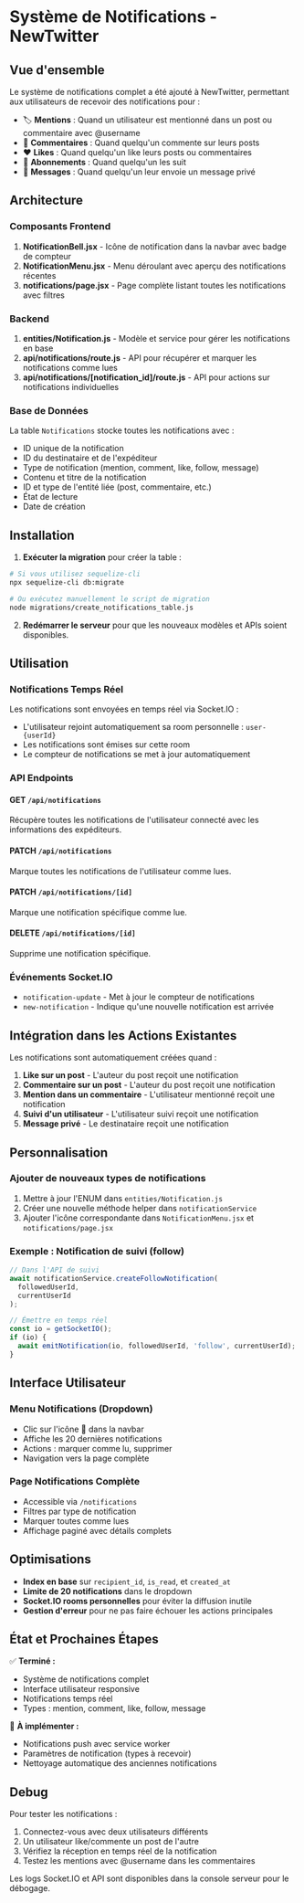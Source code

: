 # Système de Notifications - NewTwitter

## Vue d'ensemble

Le système de notifications complet a été ajouté à NewTwitter, permettant aux utilisateurs de recevoir des notifications pour :

- 🏷️ **Mentions** : Quand un utilisateur est mentionné dans un post ou commentaire avec @username
- 💬 **Commentaires** : Quand quelqu'un commente sur leurs posts
- ❤️ **Likes** : Quand quelqu'un like leurs posts ou commentaires
- 👥 **Abonnements** : Quand quelqu'un les suit
- 💌 **Messages** : Quand quelqu'un leur envoie un message privé

## Architecture

### Composants Frontend

1. **NotificationBell.jsx** - Icône de notification dans la navbar avec badge de compteur
2. **NotificationMenu.jsx** - Menu déroulant avec aperçu des notifications récentes
3. **notifications/page.jsx** - Page complète listant toutes les notifications avec filtres

### Backend

1. **entities/Notification.js** - Modèle et service pour gérer les notifications en base
2. **api/notifications/route.js** - API pour récupérer et marquer les notifications comme lues
3. **api/notifications/[notification_id]/route.js** - API pour actions sur notifications individuelles

### Base de Données

La table `Notifications` stocke toutes les notifications avec :
- ID unique de la notification
- ID du destinataire et de l'expéditeur
- Type de notification (mention, comment, like, follow, message)
- Contenu et titre de la notification
- ID et type de l'entité liée (post, commentaire, etc.)
- État de lecture
- Date de création

## Installation

1. **Exécuter la migration** pour créer la table :
```bash
# Si vous utilisez sequelize-cli
npx sequelize-cli db:migrate

# Ou exécutez manuellement le script de migration
node migrations/create_notifications_table.js
```

2. **Redémarrer le serveur** pour que les nouveaux modèles et APIs soient disponibles.

## Utilisation

### Notifications Temps Réel

Les notifications sont envoyées en temps réel via Socket.IO :
- L'utilisateur rejoint automatiquement sa room personnelle : `user-{userId}`
- Les notifications sont émises sur cette room
- Le compteur de notifications se met à jour automatiquement

### API Endpoints

#### GET `/api/notifications`
Récupère toutes les notifications de l'utilisateur connecté avec les informations des expéditeurs.

#### PATCH `/api/notifications`
Marque toutes les notifications de l'utilisateur comme lues.

#### PATCH `/api/notifications/[id]`
Marque une notification spécifique comme lue.

#### DELETE `/api/notifications/[id]`
Supprime une notification spécifique.

### Événements Socket.IO

- `notification-update` - Met à jour le compteur de notifications
- `new-notification` - Indique qu'une nouvelle notification est arrivée

## Intégration dans les Actions Existantes

Les notifications sont automatiquement créées quand :

1. **Like sur un post** - L'auteur du post reçoit une notification
2. **Commentaire sur un post** - L'auteur du post reçoit une notification
3. **Mention dans un commentaire** - L'utilisateur mentionné reçoit une notification
4. **Suivi d'un utilisateur** - L'utilisateur suivi reçoit une notification
5. **Message privé** - Le destinataire reçoit une notification

## Personnalisation

### Ajouter de nouveaux types de notifications

1. Mettre à jour l'ENUM dans `entities/Notification.js`
2. Créer une nouvelle méthode helper dans `notificationService`
3. Ajouter l'icône correspondante dans `NotificationMenu.jsx` et `notifications/page.jsx`

### Exemple : Notification de suivi (follow)

```javascript
// Dans l'API de suivi
await notificationService.createFollowNotification(
  followedUserId,
  currentUserId
);

// Émettre en temps réel
const io = getSocketIO();
if (io) {
  await emitNotification(io, followedUserId, 'follow', currentUserId);
}
```

## Interface Utilisateur

### Menu Notifications (Dropdown)
- Clic sur l'icône 🔔 dans la navbar
- Affiche les 20 dernières notifications
- Actions : marquer comme lu, supprimer
- Navigation vers la page complète

### Page Notifications Complète
- Accessible via `/notifications`
- Filtres par type de notification
- Marquer toutes comme lues
- Affichage paginé avec détails complets

## Optimisations

- **Index en base** sur `recipient_id`, `is_read`, et `created_at`
- **Limite de 20 notifications** dans le dropdown
- **Socket.IO rooms personnelles** pour éviter la diffusion inutile
- **Gestion d'erreur** pour ne pas faire échouer les actions principales

## État et Prochaines Étapes

✅ **Terminé :**
- Système de notifications complet
- Interface utilisateur responsive
- Notifications temps réel
- Types : mention, comment, like, follow, message

🔄 **À implémenter :**
- Notifications push avec service worker
- Paramètres de notification (types à recevoir)
- Nettoyage automatique des anciennes notifications

## Debug

Pour tester les notifications :
1. Connectez-vous avec deux utilisateurs différents
2. Un utilisateur like/commente un post de l'autre
3. Vérifiez la réception en temps réel de la notification
4. Testez les mentions avec @username dans les commentaires

Les logs Socket.IO et API sont disponibles dans la console serveur pour le débogage.
